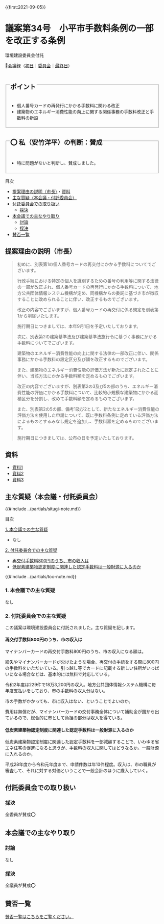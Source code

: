 {{first:2021-09-05}}

# 議案第34号　小平市手数料条例の一部を改正する条例

<i class="fa fa-gavel" aria-hidden="true"></i> 環境建設委員会付託

<p id="read-kaigiroku">📄会議録（<a href="https://ssp.kaigiroku.net/tenant/kodaira/SpMinuteView.html?council_id=1225&schedule_id=2&minute_id=230&is_search=true">初日</a>｜<a href="https://ssp.kaigiroku.net/tenant/kodaira/SpMinuteView.html?council_id=1238&schedule_id=2&minute_id=150&is_search=true">委員会</a>｜<a href="https://ssp.kaigiroku.net/tenant/kodaira/SpMinuteView.html?council_id=1225&schedule_id=6&minute_id=14&is_search=true">最終日</a>）</p>

<fieldset class="pnt">
  <legend><h2>ポイント</h2></legend>

- 個人番号カードの再発行にかかる手数料に関わる改正
- 建築物のエネルギー消費性能の向上に関する関係事務の手数料改正と手数料の新設

</fieldset>

<fieldset class="sanpi">
  <legend><h2>⭕️ 私（安竹洋平）の判断：賛成</h2></legend>

- 特に問題がないと判断し、賛成しました。

</fieldset>

<div class="toc">

目次

- [提案理由の説明（市長）](#提案理由の説明市長)・[資料](#資料)
- [主な質疑（本会議・付託委員会）](#主な質疑本会議付託委員会)
- [付託委員会での取り扱い](#付託委員会での取り扱い)
  - [採決](#採決)
- [本会議での主なやり取り](#本会議での主なやり取り)
  - [討論](#討論)
  - [採決](#採決-1)
- [賛否一覧](#賛否一覧)

</div>

## 提案理由の説明（市長）
> 初めに、別表第1の個人番号カードの再交付にかかる手数料についてでございます。
> 
> 行政手続における特定の個人を識別するための番号の利用等に関する法律の一部が改正され、個人番号カードの再発行にかかる手数料について、地方公共団体情報システム機構が定め、同機構からの委託に基づき市が徴収することに改められることに伴い、改正するものでございます。
>
> 改正の内容でございますが、個人番号カードの再交付に係る規定を別表第1から削除いたします。
>
> 施行期日につきましては、本年9月1日を予定いたしております。
>
> 次に、別表第2の建築基準法及び建築基準法施行令に基づく事務にかかる手数料についてでございます。
>
> 建築物のエネルギー消費性能の向上に関する法律の一部改正に伴い、関係事務にかかる手数料の設定区分及び額を改正するものでございます。
>
> また、建築物のエネルギー消費性能の評価方法が新たに認定されたことに伴い、当該方法にかかる手数料額を定めるものでございます。
>
> 改正の内容でございますが、別表第2の3及び5の部のうち、エネルギー消費性能の評価にかかる手数料について、比較的小規模な建築物にかかる面積区分を分割し、改めて手数料額を定めるものでございます。
>
> また、別表第2の5の部、備考1及び2として、新たなエネルギー消費性能の評価方法を使用した申請について、既に手数料条例に定めている評価方法によるものとするみなし規定を追加し、手数料額を定めるものでございます。
>
> 施行期日につきましては、公布の日を予定いたしております。

## 資料
- [資料1](https://ssp.kaigiroku.net/tenant/kodaira/SpMaterial.html?tenant_id=165&power_user=false&view_years=&council_id=1228&schedule_id=82&minute_id=1&is_search=true#)
- [資料2](https://ssp.kaigiroku.net/tenant/kodaira/SpMaterial.html?tenant_id=165&power_user=false&view_years=&council_id=1228&schedule_id=82&minute_id=1&is_search=true#)
- [資料3](https://ssp.kaigiroku.net/tenant/kodaira/SpMaterial.html?tenant_id=165&power_user=false&view_years=&council_id=1228&schedule_id=82&minute_id=1&is_search=true#)


<div class="ippan-situgi">

## 主な質疑（本会議・付託委員会）
{{#include ../partials/situgi-note.md}}


<div class="toc">

目次

[1. 本会議での主な質疑](#1-本会議での主な質疑)

- なし

[2. 付託委員会での主な質疑](#2-付託委員会での主な質疑)

- [再交付手数料800円のうち、市の収入は](#再交付手数料800円のうち市の収入は)
- [低炭素建築物認定制度に関連した認定手数料は一般財源に入るのか](#低炭素建築物認定制度に関連した認定手数料は一般財源に入るのか)

{{#include ../partials/toc-note.md}}

</div>

### 1. 本会議での主な質疑
なし

### 2. 付託委員会での主な質疑

この議案は環境建設委員会に付託されました。主な質疑を記します。

#### 再交付手数料800円のうち、市の収入は

<div class="bln bleft yasutake" data-speaker="⭐️安竹洋平議員（一人会派の会）">

マイナンバーカードの再交付手数料800円のうち、市の収入になる額は。

</div>

<div class="bln bright" data-speaker="市民課長（山本）">

紛失やマイナンバーカードが欠けたような場合、再交付の手続をする際に800円の手数料をいただいている。引っ越し等でカードに記載する新しい住所がいっぱいになる場合などは、基本的には無料で対応している。

</div>

<div class="bln bright" data-speaker="市民課長（山本）">

令和2年度は229件で18万3,200円の収入。地方公共団体情報システム機構に毎年度支払いをしており、市の手数料の収入分はない。

</div>

<div class="bln bleft yasutake" data-speaker="⭐️安竹洋平議員（一人会派の会）">

市の手数がかかっても、市に収入はない、ということでよいのか。

</div>

<div class="bln bright" data-speaker="市民課長（山本）">

費用は無償だが、マイナンバーカードの交付事務全体について補助金が国から出ているので、総合的に市として負担の部分は収入を得ている。

</div>

#### 低炭素建築物認定制度に関連した認定手数料は一般財源に入るのか

<div class="bln bleft yasutake" data-speaker="⭐️安竹洋平議員（一人会派の会）">

低炭素建築物認定制度に関連した認定手数料を一部減額することで、いわゆる省エネ住宅の促進になると思うが、手数料の収入に関してはどうなるか。一般財源に入れるのか。

</div>

<div class="bln bright" data-speaker="市民課長（山本）">

平成28年度から令和元年度まで、申請件数は年10件程度。収入は、市の職員が審査して、それに対する対価ということで一般会計のほうに歳入していく。

</div>


</div>

## 付託委員会での取り扱い
### 採決
全委員が賛成⭕️

## 本会議での主なやり取り
### 討論
なし

### 採決
全議員が賛成⭕️

## 賛否一覧
[賛否一覧はこちらをご覧ください。](./index.md#賛否)

